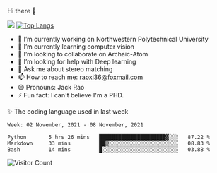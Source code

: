Hi there 👋

![](https://github-readme-stats.vercel.app/api?username=Raohaocheng)
[![Top Langs](https://github-readme-stats.vercel.app/api/top-langs/?username=Raohaocheng&layout=compact)](https://github.com/anuraghazra/github-readme-stats)

- 🔭 I’m currently working on Northwestern Polytechnical University
- 🌱 I’m currently learning computer vision
- 👯 I’m looking to collaborate on Archaic-Atom
- 🤔 I’m looking for help with Deep learning
- 💬 Ask me about stereo matching
- 📫 How to reach me: raoxi36@foxmail.com
- 😄 Pronouns: Jack Rao
- ⚡ Fun fact: I can't believe I'm a PHD.

✨ The coding language used in last week
<!--START_SECTION:waka-->
```text
Week: 02 November, 2021 - 08 November, 2021

Python       5 hrs 26 mins   █████████████████████▓░░░   87.22 % 
Markdown     33 mins         ██▒░░░░░░░░░░░░░░░░░░░░░░   08.83 % 
Bash         14 mins         █░░░░░░░░░░░░░░░░░░░░░░░░   03.88 % 
```
<!--END_SECTION:waka-->

![Visitor Count](https://profile-counter.glitch.me/Raohaocheng/count.svg)
